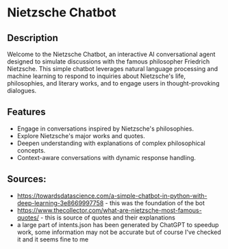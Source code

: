 # Nietzsche Chatbot

## Description
Welcome to the Nietzsche Chatbot, an interactive AI conversational agent designed to simulate discussions with the famous philosopher Friedrich Nietzsche. This simple chatbot leverages natural language processing and machine learning to respond to inquiries about Nietzsche's life, philosophies, and literary works, and to engage users in thought-provoking dialogues.

## Features
- Engage in conversations inspired by Nietzsche's philosophies.
- Explore Nietzsche's major works and quotes.
- Deepen understanding with explanations of complex philosophical concepts.
- Context-aware conversations with dynamic response handling.

## Sources:
- https://towardsdatascience.com/a-simple-chatbot-in-python-with-deep-learning-3e8669997758 - this was the foundation of the bot
- https://www.thecollector.com/what-are-nietzsche-most-famous-quotes/ - this is source of quotes and their explanations
- a large part of intents.json has been generated by ChatGPT to speedup work, some information may not be accurate but of course I've checked it and it seems fine to me